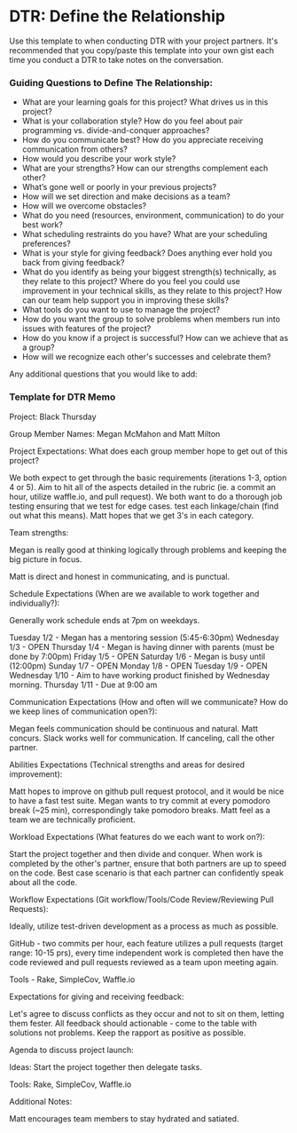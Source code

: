 # DTR: Define the Relationship

Use this template to when conducting DTR with your project partners. It's recommended that you copy/paste this template into your own gist each time you conduct a DTR to take notes on the conversation.

### Guiding Questions to Define The Relationship:

* What are your learning goals for this project? What drives us in this project?
* What is your collaboration style? How do you feel about pair programming vs. divide-and-conquer approaches?
* How do you communicate best? How do you appreciate receiving communication from others?
* How would you describe your work style?
* What are your strengths? How can our strengths complement each other?
* What’s gone well or poorly in your previous projects?
* How will we set direction and make decisions as a team?
* How will we overcome obstacles?
* What do you need (resources, environment, communication) to do your best work?
* What scheduling restraints do you have? What are your scheduling preferences?
* What is your style for giving feedback? Does anything ever hold you back from giving feedback?
* What do you identify as being your biggest strength(s) technically, as they relate to this project? Where do you feel you could use improvement in your technical skills, as they relate to this project? How can our team help support you in improving these skills?
* What tools do you want to use to manage the project?
* How do you want the group to solve problems when members run into issues with features of the project?
* How do you know if a project is successful? How can we achieve that as a group?
* How will we recognize each other's successes and celebrate them?

Any additional questions that you would like to add:



### Template for DTR Memo

Project: Black Thursday

Group Member Names: Megan McMahon and Matt Milton

Project Expectations: What does each group member hope to get out of this project?

We both expect to get through the basic requirements (iterations 1-3, option 4 or 5). Aim to hit all of the aspects detailed in the rubric (ie. a commit an hour, utilize waffle.io, and pull request). We both want to do a thorough job testing ensuring that we test for edge cases. test each linkage/chain (find out what this means). Matt hopes that we get 3's in each category.

Team strengths:

Megan is really good at thinking logically through problems and keeping the big picture in focus.

Matt is direct and honest in communicating, and is punctual.


Schedule Expectations (When are we available to work together and individually?):

Generally work schedule ends at 7pm on weekdays.

Tuesday 1/2 - Megan has a mentoring session (5:45-6:30pm)
Wednesday 1/3 - OPEN
Thursday 1/4 - Megan is having dinner with parents (must be done by 7:00pm)
Friday 1/5 - OPEN
Saturday 1/6 - Megan is busy until (12:00pm)
Sunday 1/7 - OPEN
Monday 1/8 - OPEN
Tuesday 1/9 - OPEN
Wednesday 1/10 - Aim to have working product finished by Wednesday morning.
Thursday 1/11 - Due at 9:00 am

Communication Expectations (How and often will we communicate? How do we keep lines of communication open?):

Megan feels communication should be continuous and natural. Matt concurs. Slack works well for communication. If canceling, call the other partner.

Abilities Expectations (Technical strengths and areas for desired improvement):

Matt hopes to improve on github pull request protocol, and it would be nice to have a fast test suite. Megan wants to try commit at every pomodoro break (~25 min), correspondingly take pomodoro breaks. Matt feel as a team we are technically proficient.

Workload Expectations (What features do we each want to work on?):

Start the project together and then divide and conquer. When work is completed by the other's partner, ensure that both partners are up to speed on the code. Best case scenario is that each partner can confidently speak about all the code.

Workflow Expectations (Git workflow/Tools/Code Review/Reviewing Pull Requests):

Ideally, utilize test-driven development as a process as much as possible.

GitHub - two commits per hour, each feature utilizes a pull requests (target range: 10-15 prs), every time independent work is completed then have the code reviewed and pull requests reviewed as a team upon meeting again.

Tools - Rake, SimpleCov, Waffle.io

Expectations for giving and receiving feedback:

Let's agree to discuss conflicts as they occur and not to sit on them, letting them fester. All feedback should actionable - come to the table with solutions not problems. Keep the rapport as positive as possible.

Agenda to discuss project launch:

Ideas: Start the project together then delegate tasks.


Tools: Rake, SimpleCov, Waffle.io


Additional Notes:

Matt encourages team members to stay hydrated and satiated.
